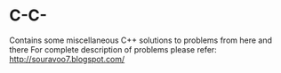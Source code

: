 C-C-
====

Contains some miscellaneous C++ solutions to problems from here and there
For complete description of problems please refer: http://souravoo7.blogspot.com/
